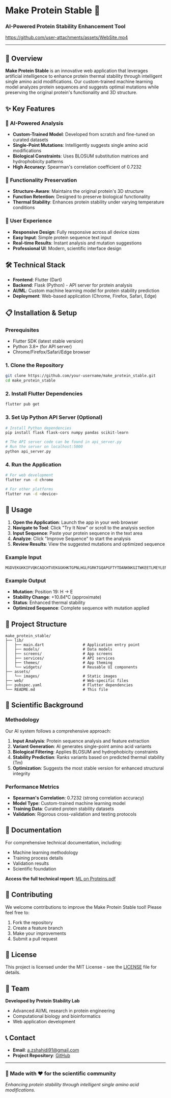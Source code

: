 # Make Protein Stable 🧬

### AI-Powered Protein Stability Enhancement Tool

https://github.com/user-attachments/assets/WebSite.mp4

---

## 🚀 Overview

**Make Protein Stable** is an innovative web application that leverages artificial intelligence to enhance protein thermal stability through intelligent single amino acid modifications. Our custom-trained machine learning model analyzes protein sequences and suggests optimal mutations while preserving the original protein's functionality and 3D structure.

## ✨ Key Features

### 🔬 **AI-Powered Analysis**

- **Custom-Trained Model**: Developed from scratch and fine-tuned on curated datasets
- **Single-Point Mutations**: Intelligently suggests single amino acid modifications
- **Biological Constraints**: Uses BLOSUM substitution matrices and hydrophobicity patterns
- **High Accuracy**: Spearman's correlation coefficient of 0.7232

### 🎯 **Functionality Preservation**

- **Structure-Aware**: Maintains the original protein's 3D structure
- **Function Retention**: Designed to preserve biological functionality
- **Thermal Stability**: Enhances protein stability under varying temperature conditions

### 🎨 **User Experience**

- **Responsive Design**: Fully responsive across all device sizes
- **Easy Input**: Simple protein sequence text input
- **Real-time Results**: Instant analysis and mutation suggestions
- **Professional UI**: Modern, scientific interface design

## 🛠️ Technical Stack

- **Frontend**: Flutter (Dart)
- **Backend**: Flask (Python) - API server for protein analysis
- **AI/ML**: Custom machine learning model for protein stability prediction
- **Deployment**: Web-based application (Chrome, Firefox, Safari, Edge)

## 📋 Installation & Setup

### Prerequisites

- Flutter SDK (latest stable version)
- Python 3.8+ (for API server)
- Chrome/Firefox/Safari/Edge browser

### 1. Clone the Repository

```bash
git clone https://github.com/your-username/make_protein_stable.git
cd make_protein_stable
```

### 2. Install Flutter Dependencies

```bash
flutter pub get
```

### 3. Set Up Python API Server (Optional)

```bash
# Install Python dependencies
pip install flask flask-cors numpy pandas scikit-learn

# The API server code can be found in api_server.py
# Run the server on localhost:5000
python api_server.py
```

### 4. Run the Application

```bash
# For web development
flutter run -d chrome

# For other platforms
flutter run -d <device>
```

## 🎯 Usage

1. **Open the Application**: Launch the app in your web browser
2. **Navigate to Tool**: Click "Try It Now" or scroll to the analysis section
3. **Input Sequence**: Paste your protein sequence in the text area
4. **Analyze**: Click "Improve Sequence" to start the analysis
5. **Review Results**: View the suggested mutations and optimized sequence

### Example Input

```
MGDVEKGKKIFVQKCAQCHTVEKGGKHKTGPNLHGLFGRKTGQAPGFTYTDANKNKGITWKEETLMEYLENPKKYIPGTKMIFAGIKKKTEREDIAYKKATNE
```

### Example Output

- **Mutation**: Position 19: H → E
- **Stability Change**: +10.84°C (approximate)
- **Status**: Enhanced thermal stability
- **Optimized Sequence**: Complete sequence with mutation applied

## 📁 Project Structure

```
make_protein_stable/
├── lib/
│   ├── main.dart                 # Application entry point
│   ├── models/                   # Data models
│   ├── screens/                  # App screens
│   ├── services/                 # API services
│   ├── themes/                   # App theming
│   └── widgets/                  # Reusable UI components
├── assets/
│   └── images/                   # Static images
├── web/                          # Web-specific files
├── pubspec.yaml                  # Flutter dependencies
└── README.md                     # This file
```

## 🔬 Scientific Background

### Methodology

Our AI system follows a comprehensive approach:

1. **Input Analysis**: Protein sequence analysis and feature extraction
2. **Variant Generation**: AI generates single-point amino acid variants
3. **Biological Filtering**: Applies BLOSUM and hydrophobicity constraints
4. **Stability Prediction**: Ranks variants based on predicted thermal stability (Tm)
5. **Optimization**: Suggests the most stable version for enhanced structural integrity

### Performance Metrics

- **Spearman's Correlation**: 0.7232 (strong correlation accuracy)
- **Model Type**: Custom-trained machine learning model
- **Training Data**: Curated protein stability datasets
- **Validation**: Rigorous cross-validation and testing protocols

## 📖 Documentation

For comprehensive technical documentation, including:

- Machine learning methodology
- Training process details
- Validation results
- Scientific foundation

**Access the full technical report**: [ML on Proteins.pdf](https://drive.google.com/drive/folders/1DIdfQ7AvZC-VDNecDFXa6xZILHpR8JKC?usp=sharing)

## 🤝 Contributing

We welcome contributions to improve the Make Protein Stable tool! Please feel free to:

1. Fork the repository
2. Create a feature branch
3. Make your improvements
4. Submit a pull request

## 📄 License

This project is licensed under the MIT License - see the [LICENSE](LICENSE) file for details.

## 👥 Team

**Developed by Protein Stability Lab**

- Advanced AI/ML research in protein engineering
- Computational biology and bioinformatics
- Web application development

## 📞 Contact

- **Email**: a.zshahidi91@gmail.com
- **Project Repository**: [GitHub](https://github.com/your-username/make_protein_stable)

---

### 🌟 Made with ❤️ for the scientific community

_Enhancing protein stability through intelligent single amino acid modifications._
